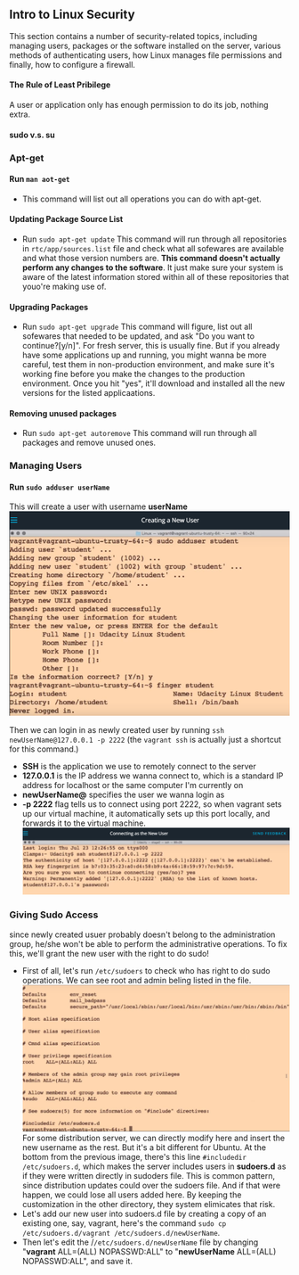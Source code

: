 ## Intro to Linux Security
This section contains a number of security-related topics, including managing users, packages or the software installed on the server, various methods of authenticating users, how Linux manages file permissions and finally, how to configure a firewall.

#### The Rule of Least Pribilege 
A user or application only has enough permission to do its job, nothing extra.

#### sudo v.s. su

### Apt-get

#### Run `man aot-get`
  - This command will list out all operations you can do with apt-get.
  
#### Updating Package Source List
  - Run `sudo apt-get update`
    This command will run through all repositories in `rtc/app/sources.list` file and check what all sofewares are available and what those version numbers are. __This command doesn't actually perform any changes to the software__. It just make sure your system is aware of the latest information stored within all of these repositories that youo're making use of.

#### Upgrading Packages
  - Run `sudo apt-get upgrade`
    This command will figure, list out all sofewares that needed to be updated, and ask "Do you want to continue?[y/n]". For fresh server, this is usually fine. But if you already have some applications up and running, you might wanna be more careful, test them in non-production environment, and make sure it's working fine before you make the changes to the production environment. Once you hit "yes", it'll download and installed all the new versions for the listed applicaations.
    
#### Removing unused packages
  - Run `sudo apt-get autoremove`
    This command will run through all packages and remove unused ones.
    
### Managing Users

#### Run `sudo adduser userName`
  This will create a user with username **userName**
  ![Create user.](/createUser.png)
  
  Then we can login in as newly created user by running `ssh newUserName@127.0.0.1 -p 2222`
  (the `vagrant ssh` is actually just a shortcut for this command.)
  - __SSH__ is the application we use to remotely connect to the server
  - __127.0.0.1__ is the IP address we wanna connect to, which is a standard IP address for localhost or the same computer I'm currently on
  - __newUserName@__ specifies the user we wanna login as
  - __-p 2222__ flag tells us to connect using port 2222, so when vagrant sets up our virtual machine, it automatically sets up this port locally, and forwards it to the virtual machine. 
  ![Login in as new user.](/login.png)

### Giving Sudo Access
  since newly created usuer probably doesn't belong to the administration group, he/she won't be able to perform the administrative operations. To fix this, we'll grant the new user with the right to do sudo!
  - First of all, let's run `/etc/sudoers` to check who has right to do sudo operations.
    We can see root and admin beling listed in the file.
    ![](/sudo.png)
    For some distribution server, we can directly modify here and insert the new username as the rest. But it's a bit different for Ubuntu. At the bottom from the previous image, there's this line `#includedir /etc/sudoers.d`, which makes the server includes users in __sudoers.d__ as if they were written directly in sudoders file. This is common pattern, since distribution updates could over the sudoers file. And if that were happen, we could lose all users added here. By keeping the customization in the other directory, they system elimicates that risk.
  - Let's add our new user into sudoers.d file by creating a copy of an existing one, say, vagrant, here's the command 
    `sudo cp /etc/sudoers.d/vagrant /etc/sudoers.d/newUserName`.
  - Then let's edit the /`/etc/sudoers.d/newUserName` file by changing "__vagrant__ ALL=(ALL) NOPASSWD:ALL" to "__newUserName__ ALL=(ALL) NOPASSWD:ALL", and save it.

